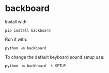 # backboard
Install with:
```
pip install backboard
```
Run it with:
```
python -m backboard
```
To change the default keyboard sound setup use:
```
python -m backboard -k SETUP
```
